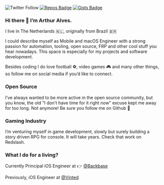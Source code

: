 ![Twitter Follow](https://img.shields.io/twitter/follow/alvesparthur?color=blue&label=%40alvesparthur&style=social)
[![Repos Badge](https://badges.pufler.dev/repos/arthurpalves)](https://github.com/arthurpalves?tab=repositories)
[![Gists Badge](https://badges.pufler.dev/gists/arthurpalves)](https://gist.github.com/arthurpalves)

### Hi there 👋 I’m Arthur Alves.

I live in The Netherlands 🇳🇱, originally from Brazil 🇧🇷

I could describe myself as Mobile and macOS Engineer with a strong passion for automation, tooling, open source, FRP and other cool stuff you hear nowadays. This space is especially for my projects and software development.

Besides coding I do love football ⚽, video games 🎮 and many other things, so follow me on social media if you’d like to connect.

### Open Source
I’ve always wanted to be more active in the open source community, but you know, the old "I don't have time for it right now" excuse kept me away for too long. Not anymore! Be sure you follow me on Github 🚀

### Gaming Industry
I’m venturing myself in game development, slowly but surely building a story driven RPG for console. It will take years. Check that work on Redslash.

### What I do for a living?
Currently Principal iOS Engineer at 👉 [@Backbase](https://github.com/Backbase)

Previously, iOS Engineer at [@Vinted](https://www.vinted.com)

